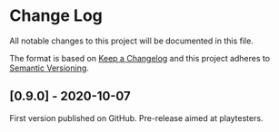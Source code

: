 # Change Log
All notable changes to this project will be documented in this file.

The format is based on [Keep a Changelog](http://keepachangelog.com/)
and this project adheres to [Semantic Versioning](http://semver.org/).


## [0.9.0] - 2020-10-07
First version published on GitHub.
Pre-release aimed at playtesters.
